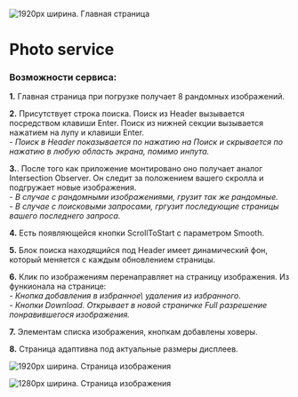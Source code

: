 ![1920px ширина. Главная страница](https://psv4.userapi.com/c235031/u27278000/docs/d39/423c1b46c214/Desktop_Screenshot_2023_04_17_-_09_13_10_44__kopia.png?extra=if3mSypKzKXRGMYcrdCgqyh8h1T0APyi70XnJmL-dGSLXguG3S8Z0Q8jHdFRTMKznhptFSGIg5oDcOykhHSy7udCoqQKEXiBGe4pXl_2Igc11-EznpV02xL1X8Rui8WLOhDqiCMoJBpVZl78bZA1dYk)
  
    
# Photo service
  
### Возможности сервиса:
  
**1.** Главная страница при погрузке получает 8 рандомных изображений.

**2.** Присутствует строка поиска. Поиск из Header вызывается посредством клавиши Enter. Поиск из нижней секции вызывается нажатием на лупу и клавиши Enter.  
*- Поиск в Header показывается по нажатию на Поиск и скрывается по нажатию в любую область экрана, помимо инпута.*
  
**3.**. После того как приложение монтировано оно получает аналог Intersection Observer. Он следит за положением вашего скролла и подгружает новые изображения.  
*- В случае с рандомными изображениями, грузит так же рандомные.*  
*- В случае с поисковыми запросами, гргузит последующие страницы вашего последнего запроса.*  
  
**4.** Есть появляющейся кнопки ScrollToStart с параметром Smooth.  
  
**5.** Блок поиска находящийся под Header имеет динамический фон, который меняется с каждым обновлением страницы.  
  
**6.** Клик по изображениям перенаправляет на страницу изображения. Из функионала на странице:  
*- Кнопка добавления в избранное\ удаления из избранного.*  
*- Кнопки Download. Открывает в новой страничке Full разрешение понравившегося изображения.*  
  
**7.** Элементам списка изображения, кнопкам добавлены ховеры.  
  
**8.** Страница адаптивна под актуальные размеры дисплеев.  

![1920px ширина. Страница изображения](https://psv4.userapi.com/c235031/u27278000/docs/d22/a5067dca44bc/Desktop_Screenshot_2023_04_17_-_09_09_29_61__kopia.png?extra=6o7-l-GKygSaVEA3zDYNadObPrq0MunQi_Up_9a6g6RxKfcvQOy6fo966u_ExVQUOEDT9kY7ibUcBXbUrFDTAT2Vsdom4Qjgm3FFKGqd-wYce8pLQXZ98cLNlT2fy19thOQ7q7BM73YGgH0W-JVOPkk)
  
  

![1280px ширина. Страница изображения](https://psv4.userapi.com/c235031/u27278000/docs/d50/b30b637ed0da/Desktop_Screenshot_2023_04_17_-_09_09_58_88__kopia.png?extra=8zbPxQ9vJ1AADphN13KoX_4BpRgpIMx05fwe-iBwvPLEyqTTUuPd5FBU45HQNfO_LgROizV2aHgXenu6qTskecXOXyHmVUpDz6ehu6HoqL_pMyLlYbUK3bGCyjol5V864i1QJgn9ln-tgQ552EBAxOQ)
